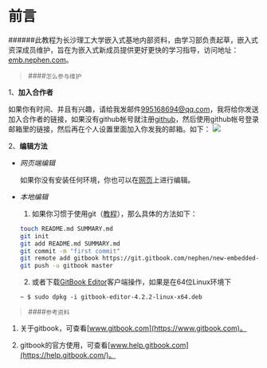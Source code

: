 前言
=======

######此教程为长沙理工大学嵌入式基地内部资料，由学习部负责起草，嵌入式资深成员维护，旨在为嵌入式新成员提供更好更快的学习指导，访问地址：[emb.nephen.com](http://emb.nephen.com/)。

>####`怎么参与维护`

1、**加入合作者**

如果你有时间、并且有兴趣，请给我发邮件<a href=mailto:995168694@qq.com>995168694@qq.com</a>，我将给你发送加入合作者的链接，如果没有github帐号就注册[github](https://github.com/login)，然后使用github帐号登录邮箱里的链接，然后再在个人设置里面加入你发我的邮箱。如下：
<img src="blob:https%3A//www.gitbook.com/19ee451b-284a-4561-af15-1dedbd2864a7">

2、**编辑方法**

- *网页端编辑*

    如果你没有安装任何环境，你也可以在[网页](https://www.gitbook.com/book/nephen/bluetoothlamp/details)上进行编辑。

- *本地编辑*

    1. 如果你习惯于使用git（[教程](http://www.liaoxuefeng.com/wiki/0013739516305929606dd18361248578c67b8067c8c017b000/)），那么具体的方法如下：

    ```bash
    touch README.md SUMMARY.md
    git init
    git add README.md SUMMARY.md
    git commit -m "first commit"
    git remote add gitbook https://git.gitbook.com/nephen/new-embedded-member-learning-guidance.git
    git push -u gitbook master
    ```
    2. 或者下载[GitBook Editor](https://www.gitbook.com/editor)客户端操作，如果是在64位Linux环境下
    
    ```
    ~ $ sudo dpkg -i gitbook-editor-4.2.2-linux-x64.deb
    ```

>####`参考资料`

1. 关于gitbook，可查看[www.gitbook.com](https://www.gitbook.com)。

2. gitbook的官方使用，可查看[www.help.gitbook.com](https://help.gitbook.com/)。